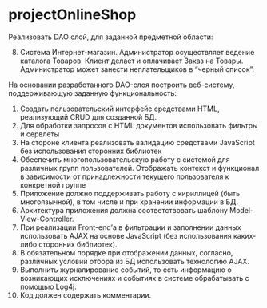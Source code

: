# projectOnlineShop
Реализовать DAO слой, для заданной предметной области:

8.	Система Интернет-магазин.
Администратор осуществляет ведение каталога Товаров.
Клиент делает и оплачивает Заказ на Товары.
Администратор может занести неплательщиков в “черный список”.

На основании разработанного DAO-слоя построить веб-систему, поддерживающую заданную функциональность:

1.	Создать пользовательский интерфейс средствами HTML, реализующий CRUD для созданной БД.
2.	Для обработки запросов с HTML документов использовать фильтры и сервлеты
3.	На стороне клиента реализовать валидацию средствами JavaScript без использования сторонних библиотек
4.	Обеспечить многопользовательскую работу с системой для различных групп пользователей.
    Отображать контекст и функционал в зависимости от принадлежности текущего пользователя к конкретной группе
5.	Приложение должно поддерживать работу с кириллицей (быть многоязычной), в том числе и при хранении информации в БД.
6.	Архитектура приложения должна соответствовать шаблону Model-View-Controller.
7.	При реализации Front-end’а в фильтрации и заполнении данных использовать AJAX на основе JavaScript (без использования каких-либо сторонних библиотек).
8.	В обязательном порядке при отображении данных, согласно, различных условий отбора из БД использовать технологию AJAX.
9.	Выполнить журналирование событий, то есть информацию о возникающих исключениях и событиях в системе обрабатывать с помощью Log4j.
10.	Код должен содержать комментарии.
